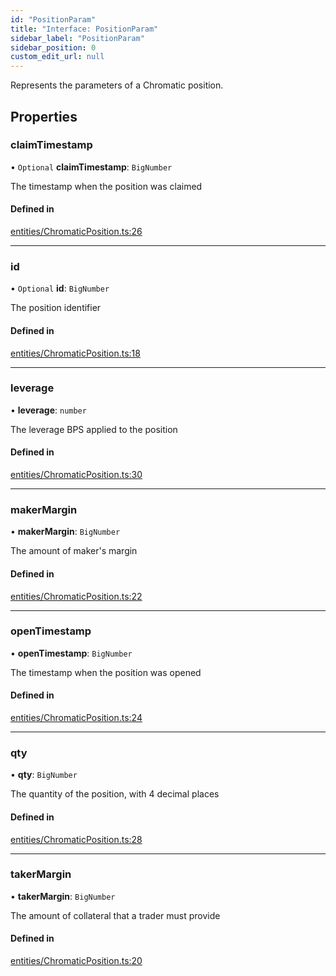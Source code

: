 ```yaml
---
id: "PositionParam"
title: "Interface: PositionParam"
sidebar_label: "PositionParam"
sidebar_position: 0
custom_edit_url: null
---
```


Represents the parameters of a Chromatic position.

## Properties

### claimTimestamp

• `Optional` **claimTimestamp**: `BigNumber`

The timestamp when the position was claimed

#### Defined in

[entities/ChromaticPosition.ts:26](https://github.com/chromatic-protocol/sdk/blob/fa9e3ad/packages/sdk-ethers-v5/src/entities/ChromaticPosition.ts#L26)

___

### id

• `Optional` **id**: `BigNumber`

The position identifier

#### Defined in

[entities/ChromaticPosition.ts:18](https://github.com/chromatic-protocol/sdk/blob/fa9e3ad/packages/sdk-ethers-v5/src/entities/ChromaticPosition.ts#L18)

___

### leverage

• **leverage**: `number`

The leverage BPS applied to the position

#### Defined in

[entities/ChromaticPosition.ts:30](https://github.com/chromatic-protocol/sdk/blob/fa9e3ad/packages/sdk-ethers-v5/src/entities/ChromaticPosition.ts#L30)

___

### makerMargin

• **makerMargin**: `BigNumber`

The amount of maker's margin

#### Defined in

[entities/ChromaticPosition.ts:22](https://github.com/chromatic-protocol/sdk/blob/fa9e3ad/packages/sdk-ethers-v5/src/entities/ChromaticPosition.ts#L22)

___

### openTimestamp

• **openTimestamp**: `BigNumber`

The timestamp when the position was opened

#### Defined in

[entities/ChromaticPosition.ts:24](https://github.com/chromatic-protocol/sdk/blob/fa9e3ad/packages/sdk-ethers-v5/src/entities/ChromaticPosition.ts#L24)

___

### qty

• **qty**: `BigNumber`

The quantity of the position, with 4 decimal places

#### Defined in

[entities/ChromaticPosition.ts:28](https://github.com/chromatic-protocol/sdk/blob/fa9e3ad/packages/sdk-ethers-v5/src/entities/ChromaticPosition.ts#L28)

___

### takerMargin

• **takerMargin**: `BigNumber`

The amount of collateral that a trader must provide

#### Defined in

[entities/ChromaticPosition.ts:20](https://github.com/chromatic-protocol/sdk/blob/fa9e3ad/packages/sdk-ethers-v5/src/entities/ChromaticPosition.ts#L20)
